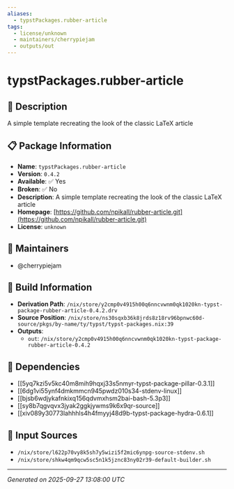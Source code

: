 ```yaml
---
aliases:
  - typstPackages.rubber-article
tags:
  - license/unknown
  - maintainers/cherrypiejam
  - outputs/out
---
```


# typstPackages.rubber-article

## 📝 Description

A simple template recreating the look of the classic LaTeX article

## 📋 Package Information

- **Name**: `typstPackages.rubber-article`
- **Version**: `0.4.2`
- **Available**: ✅ Yes
- **Broken**: ✅ No
- **Description**: A simple template recreating the look of the classic LaTeX article
- **Homepage**: [https://github.com/npikall/rubber-article.git](https://github.com/npikall/rubber-article.git)
- **License**: `unknown`
## 👥 Maintainers

- @cherrypiejam


## 🔧 Build Information

- **Derivation Path**: `/nix/store/y2cmp0v4915h00q6nncvwnm0qk1020kn-typst-package-rubber-article-0.4.2.drv`
- **Source Position**: `/nix/store/ns30sqxb36k8jrds8z18rv96bpnwc60d-source/pkgs/by-name/ty/typst/typst-packages.nix:39`
- **Outputs**:
  - `out`:  `/nix/store/y2cmp0v4915h00q6nncvwnm0qk1020kn-typst-package-rubber-article-0.4.2`

## 🔗 Dependencies

- [[5yq7kzi5v5kc40m8mih9hqxj33s5nmyr-typst-package-pillar-0.3.1]]
- [[6dg1vi55ynf4dmkmmcn945pwdz010s34-stdenv-linux]]
- [[bjsb6wdjykafnkixq156qdvmxhsm2bai-bash-5.3p3]]
- [[sy8b7qgvqvx3jyak2ggkjywms9k6x9qr-source]]
- [[xiv089y30773lahhhls4h4fmyyj48d9b-typst-package-hydra-0.6.1]]

## 📁 Input Sources

- `/nix/store/l622p70vy8k5sh7y5wizi5f2mic6ynpg-source-stdenv.sh`
- `/nix/store/shkw4qm9qcw5sc5n1k5jznc83ny02r39-default-builder.sh`

---
*Generated on 2025-09-27 13:08:00 UTC*
